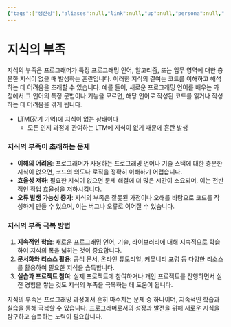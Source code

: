 ```yaml
---
{"tags":["생산성"],"aliases":null,"link":null,"up":null,"persona":null,"index":null,"related":null,"date_created":"2024-03-17","date_modified":"2024-03-17","dg-publish":true,"permalink":"/encounters//","dgPassFrontmatter":true,"noteIcon":"1","created":"2024-03-17T13:46:59.113+09:00","updated":"2024-03-17T14:03:34.655+09:00"}
---
```


# 지식의 부족

지식의 부족은 프로그래머가 특정 프로그래밍 언어, 알고리즘, 또는 업무 영역에 대한 충분한 지식이 없을 때 발생하는 혼란입니다. 이러한 지식의 결여는 코드를 이해하고 해석하는 데 어려움을 초래할 수 있습니다. 예를 들어, 새로운 프로그래밍 언어를 배우는 과정에서 그 언어의 특정 문법이나 기능을 모르면, 해당 언어로 작성된 코드를 읽거나 작성하는 데 어려움을 겪게 됩니다.

- LTM(장기 기억)에 지식이 없는 상태이다
	- 모든 인지 과정에 관여하는 LTM에 지식이 없기 때문에 혼란 발생
### 지식의 부족이 초래하는 문제

- **이해의 어려움**: 프로그래머가 사용하는 프로그래밍 언어나 기술 스택에 대한 충분한 지식이 없으면, 코드의 의도나 로직을 정확히 이해하기 어렵습니다.
- **효율성 저하**: 필요한 지식이 없으면 문제 해결에 더 많은 시간이 소요되며, 이는 전반적인 작업 효율성을 저하시킵니다.
- **오류 발생 가능성 증가**: 지식의 부족은 잘못된 가정이나 오해를 바탕으로 코드를 작성하게 만들 수 있으며, 이는 버그나 오류로 이어질 수 있습니다.

### 지식의 부족 극복 방법

1. **지속적인 학습**: 새로운 프로그래밍 언어, 기술, 라이브러리에 대해 지속적으로 학습하여 지식의 폭을 넓히는 것이 중요합니다.
2. **문서화와 리소스 활용**: 공식 문서, 온라인 튜토리얼, 커뮤니티 포럼 등 다양한 리소스를 활용하여 필요한 지식을 습득합니다.
3. **실습과 프로젝트 참여**: 실제 프로젝트에 참여하거나 개인 프로젝트를 진행하면서 실전 경험을 쌓는 것도 지식의 부족을 극복하는 데 도움이 됩니다.

지식의 부족은 프로그래밍 과정에서 흔히 마주치는 문제 중 하나이며, 지속적인 학습과 실습을 통해 극복할 수 있습니다. 프로그래머로서의 성장과 발전을 위해 새로운 지식을 탐구하고 습득하는 노력이 필요합니다.